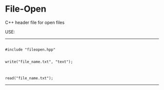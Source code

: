 # File-Open
C++ header file for open files

USE:
<hr>
<code>
#include "fileopen.hpp"

write("file_name.txt", "text");

read("file_name.txt");
</code>
<hr>
